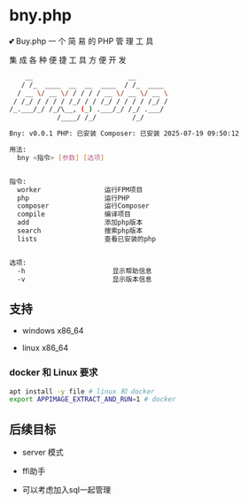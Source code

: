 # bny.php

💕 Buy.php 一 个 简 易 的 PHP 管 理 工 具

集 成 各 种 便 捷 工 具 方 便 开 发

```sh
    __                        __
   / /_  ____  __  __  ____  / /_  ____
  / __ \/ __ \/ / / / / __ \/ __ \/ __ \
 / /_/ / / / / /_/ / / /_/ / / / / /_/ /
/_.___/_/ /_/\__, (_) .___/_/ /_/ .___/
            /____/ /_/         /_/

Bny: v0.0.1 PHP: 已安装 Composer: 已安装 2025-07-19 09:50:12

用法:
  bny <指令> [参数] [选项]


指令:
  worker                运行FPM项目
  php                   运行PHP
  composer              运行Composer
  compile               编译项目
  add                   添加php版本
  search                搜索php版本
  lists                 查看已安装的php


选项:
  -h                      显示帮助信息
  -v                      显示版本信息
```

## 支持

- windows x86_64

- linux x86_64

### docker 和 Linux 要求

```bash
apt install -y file # linux 和 docker
export APPIMAGE_EXTRACT_AND_RUN=1 # docker
```

## 后续目标

- server 模式 

- ffi助手 

- 可以考虑加入sql一起管理